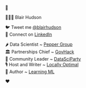 👋

👨🏻‍💻 Blair Hudson

🐦 Tweet me [@blairhudson](http://twitter.com/blairhudson)<br>👔 Connect on [LinkedIn](http://linkedin.com/in/blairhudson)

🌶 Data Scientist ~ [Pepper Group](http://pepper.com.au)<br>🏛 Partnerships Chief ~ [GovHack](http://govhack.org)<br>🎉 Community Leader ~ [DataSciParty](http://datasciparty.github.io)<br>🎙 Host and Writer ~ [Locally Optimal](http://locallyoptimal.github.io)<br>🦄 Author ~ [Learning ML](http://blairhudson.github.io/learningml)

❤️
